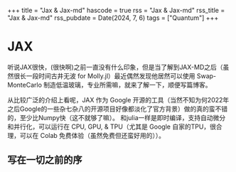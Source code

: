 +++
title = "Jax & Jax-md"
hascode = true
rss = "Jax & Jax-md"
rss_title = "Jax & Jax-md"
rss_pubdate = Date(2024, 7, 6)
tags = ["Quantum"]
+++



# JAX

听说JAX很快，(很快啊)之前一直没有什么印象，但是当了解到JAX-MD之后（虽然很长一段时间古井无波 for Molly.jl）最近偶然发现他居然可以使用 Swap-MonteCarlo 制造低温玻璃，专业所需嘛，就来了解一下，顺便写篇博客。

从比较广泛的介绍上看呢，JAX 作为 Google 开源的工具（当然不知为何2022年之后Google的一些杂七杂八的开源项目好像都淡化了官方背景）做的真的蛮不错的，至少比Numpy快（这不就够了嘛）。
和julia一样是即时编译，支持自动微分和并行化，可以运行在 CPU, GPU, & TPU（尤其是 Google 自家的TPU，很合理，可以在 Colab 免费体验（虽然免费但还蛮好用的））。




## 写在一切之前的序
